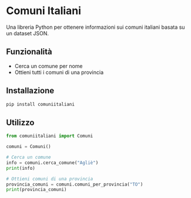 # Comuni Italiani

Una libreria Python per ottenere informazioni sui comuni italiani basata su un dataset JSON.

## Funzionalità
- Cerca un comune per nome
- Ottieni tutti i comuni di una provincia

## Installazione
```bash
pip install comuniitaliani
```

## Utilizzo
```python
from comuniitaliani import Comuni

comuni = Comuni()

# Cerca un comune
info = comuni.cerca_comune("Agliè")
print(info)

# Ottieni comuni di una provincia
provincia_comuni = comuni.comuni_per_provincia("TO")
print(provincia_comuni)
```

